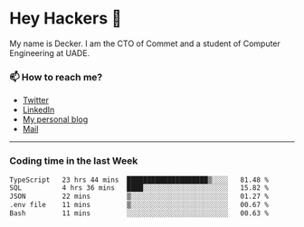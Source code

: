 # Hey Hackers 👋

My name is Decker. I am the CTO of Commet and a student of Computer Engineering at UADE.

### 📫 How to reach me?
- [Twitter](https://x.com/0xDecker) 
- [LinkedIn](https://www.linkedin.com/in/decker-urbano/) 
- [My personal blog](http://decker.sh) 
- [Mail](mailto:me@decker.sh)

---

### Coding time in the last Week

<!--START_SECTION:waka-->

```txt
TypeScript   23 hrs 44 mins  ████████████████████▒░░░░   81.48 %
SQL          4 hrs 36 mins   ████░░░░░░░░░░░░░░░░░░░░░   15.82 %
JSON         22 mins         ▒░░░░░░░░░░░░░░░░░░░░░░░░   01.27 %
.env file    11 mins         ▒░░░░░░░░░░░░░░░░░░░░░░░░   00.67 %
Bash         11 mins         ░░░░░░░░░░░░░░░░░░░░░░░░░   00.63 %
```

<!--END_SECTION:waka-->
